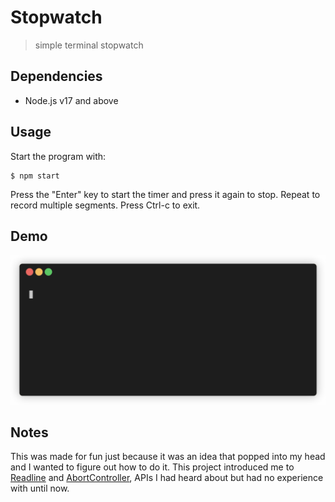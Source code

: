 # Stopwatch
> simple terminal stopwatch

## Dependencies

- Node.js v17 and above

## Usage

Start the program with:

```
$ npm start
```

Press the "Enter" key to start the timer and press it again to stop. Repeat to record multiple segments. Press Ctrl-c to exit.

## Demo

![stopwatch demo](demo.gif)

## Notes

This was made for fun just because it was an idea that popped into my head and I wanted to figure out how to do it. This project introduced me to [Readline](https://nodejs.org/api/readline.html) and [AbortController](https://developer.mozilla.org/en-US/docs/Web/API/AbortController), APIs I had heard about but had no experience with until now.